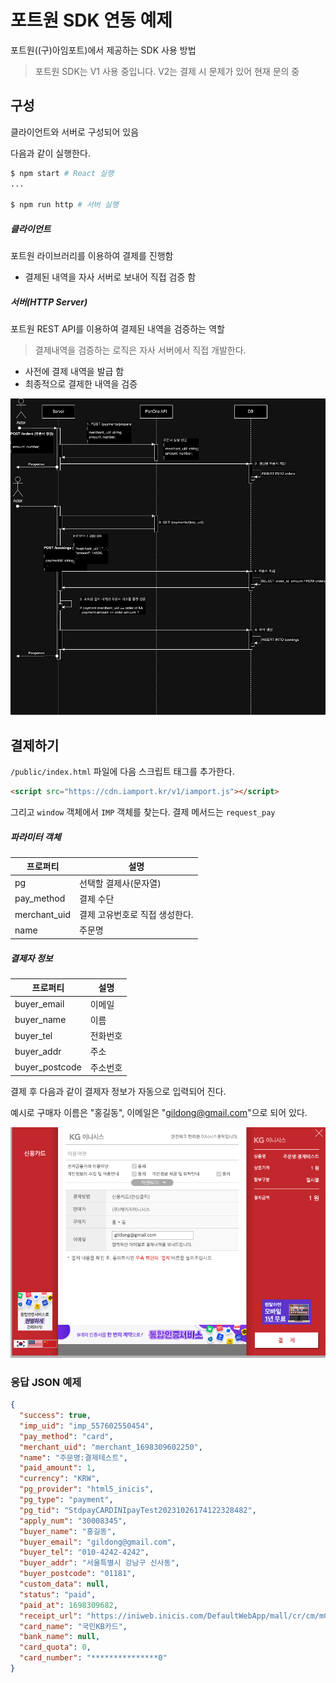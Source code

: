 # 포트원 SDK 연동 예제

포트원((구)아임포트)에서 제공하는 SDK 사용 방법

> 포트원 SDK는 V1 사용 중입니다. V2는 결제 시 문제가 있어 현재 문의 중

## 구성

클라이언트와 서버로 구성되어 있음

다음과 같이 실행한다.

```bash
$ npm start # React 실행
...

$ npm run http # 서버 실행
```

##### 클라이언트

포트원 라이브러리를 이용하여 결제를 진행함

- 결제된 내역을 자사 서버로 보내어 직접 검증 함

##### 서버(HTTP Server)

포트원 REST API를 이용하여 결제된 내역을 검증하는 역할

>결제내역을 검증하는 로직은 자사 서버에서 직접 개발한다.

- 사전에 결제 내역을 발급 함
- 최종적으로 결제한 내역을 검증

![sequence](./sequence-diagram.png)

## 결제하기

`/public/index.html` 파일에 다음 스크립트 태그를 추가한다.

```html
<script src="https://cdn.iamport.kr/v1/iamport.js"></script>
```

그리고 `window` 객체에서 `IMP` 객체를 찾는다. 결제 메서드는 `request_pay`

##### 파라미터 객체

| 프로퍼티     | 설명                           |
| ------------ | ------------------------------ |
| pg           | 선택할 결제사(문자열)          |
| pay_method   | 결제 수단                      |
| merchant_uid | 결제 고유번호로 직접 생성한다. |
| name         | 주문명                         |

##### 결제자 정보

| 프로퍼티       | 설명     |
| -------------- | -------- |
| buyer_email    | 이메일   |
| buyer_name     | 이름     |
| buyer_tel      | 전화번호 |
| buyer_addr     | 주소     |
| buyer_postcode | 주소번호 |

결제 후 다음과 같이 결제자 정보가 자동으로 입력되어 진다.

예시로 구매자 이름은 "홍길동", 이메일은 "gildong@gmail.com"으로 되어 있다.

![](./screen-finished-payment.png)

### 응답 JSON 예제

```json
{
  "success": true,
  "imp_uid": "imp_557602550454",
  "pay_method": "card",
  "merchant_uid": "merchant_1698309602250",
  "name": "주문명:결제테스트",
  "paid_amount": 1,
  "currency": "KRW",
  "pg_provider": "html5_inicis",
  "pg_type": "payment",
  "pg_tid": "StdpayCARDINIpayTest20231026174122328482",
  "apply_num": "30008345",
  "buyer_name": "홍길동",
  "buyer_email": "gildong@gmail.com",
  "buyer_tel": "010-4242-4242",
  "buyer_addr": "서울특별시 강남구 신사동",
  "buyer_postcode": "01181",
  "custom_data": null,
  "status": "paid",
  "paid_at": 1698309682,
  "receipt_url": "https://iniweb.inicis.com/DefaultWebApp/mall/cr/cm/mCmReceipt_head.jsp?noTid=StdpayCARDINIpayTest20231026174122328482&noMethod=1",
  "card_name": "국민KB카드",
  "bank_name": null,
  "card_quota": 0,
  "card_number": "***************0"
}
```
